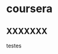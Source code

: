 # coursera
<div class="row">
   <div class="col-lg-4 col-md-6">
      <div class="section">
         <h2 class="chicken">XXXXXXX</h2>
         <p>testes</p>
      </div>
   </div>
</div>
